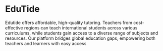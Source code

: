 # EduTide
Edutide offers affordable, high-quality tutoring. Teachers from cost-effective regions can teach international students across various curriculums, while students gain access to a diverse range of subjects and resources. Our platform bridges global education gaps, empowering both teachers and learners with easy access
